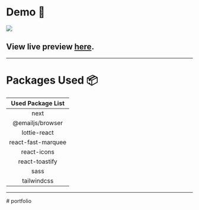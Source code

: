 # Demo :movie_camera:

![](./public/image/screen.png)

## View live preview [here](https://abusaid.netlify.app/).

---

# Packages Used :package:

| Used Package List  |
| :----------------: |
|        next        |
|  @emailjs/browser  |
|    lottie-react    |
| react-fast-marquee |
|    react-icons     |
|   react-toastify   |
|        sass        |
|    tailwindcss     |

---
#   p o r t f o l i o 
 
 

